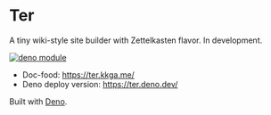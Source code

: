 # Ter

A tiny wiki-style site builder with Zettelkasten flavor. In development.

[![deno module](https://shield.deno.dev/x/ter)](https://deno.land/x/ter)

- Doc-food: <https://ter.kkga.me/>
- Deno deploy version: <https://ter.deno.dev/>

Built with [Deno](https://deno.land/).
